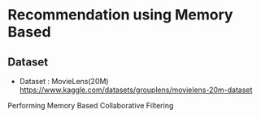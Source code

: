 # Recommendation using Memory Based

## Dataset 
- Dataset : MovieLens(20M) https://www.kaggle.com/datasets/grouplens/movielens-20m-dataset

Performing Memory Based Collaborative Filtering
